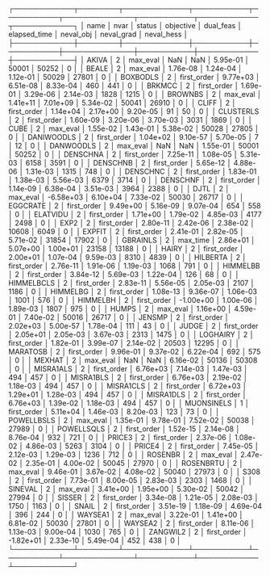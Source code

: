 ┌────────────┬────────┬─────────────┬───────────┬───────────┬──────────────┬───────────┬────────────┬────────────┐
│       name │   nvar │      status │ objective │ dual_feas │ elapsed_time │ neval_obj │ neval_grad │ neval_hess │
├────────────┼────────┼─────────────┼───────────┼───────────┼──────────────┼───────────┼────────────┼────────────┤
│      AKIVA │      2 │    max_eval │       NaN │       NaN │     5.95e-01 │     50001 │      50252 │          0 │
│      BEALE │      2 │    max_eval │  1.76e-08 │  1.24e-04 │     1.12e-01 │     50029 │      27801 │          0 │
│   BOXBODLS │      2 │ first_order │  9.77e+03 │  6.51e-08 │     8.33e-04 │       460 │        441 │          0 │
│     BRKMCC │      2 │ first_order │  1.69e-01 │  3.29e-06 │     2.14e-03 │      1828 │       1215 │          0 │
│    BROWNBS │      2 │    max_eval │  1.41e+11 │  7.01e+09 │     5.34e-02 │     50041 │      26910 │          0 │
│      CLIFF │      2 │ first_order │  1.14e+04 │  2.17e+00 │     9.20e-05 │        91 │         50 │          0 │
│  CLUSTERLS │      2 │ first_order │  1.60e-09 │  3.20e-06 │     3.70e-03 │      3031 │       1869 │          0 │
│       CUBE │      2 │    max_eval │  1.55e-02 │  1.43e-01 │     5.38e-02 │     50028 │      27805 │          0 │
│ DANIWOODLS │      2 │ first_order │  1.04e+02 │  9.10e-57 │     5.70e-05 │         7 │         12 │          0 │
│  DANWOODLS │      2 │    max_eval │       NaN │       NaN │     1.55e-01 │     50001 │      50252 │          0 │
│   DENSCHNA │      2 │ first_order │  7.25e-11 │  1.08e-05 │     5.31e-03 │      6158 │       3591 │          0 │
│   DENSCHNB │      2 │ first_order │  5.65e-12 │  4.88e-06 │     1.31e-03 │      1315 │        748 │          0 │
│   DENSCHNC │      2 │ first_order │  1.83e-01 │  1.38e-03 │     5.56e-03 │      6379 │       3714 │          0 │
│   DENSCHNF │      2 │ first_order │  1.14e-09 │  6.38e-04 │     3.51e-03 │      3964 │       2388 │          0 │
│       DJTL │      2 │    max_eval │ -6.58e+03 │  6.10e+04 │     7.33e-02 │     50030 │      26717 │          0 │
│   EGGCRATE │      2 │ first_order │  9.49e+00 │  5.16e-09 │     9.07e-04 │       654 │        558 │          0 │
│   ELATVIDU │      2 │ first_order │  1.71e+00 │  1.79e-02 │     4.85e-03 │      4177 │       2498 │          0 │
│       EXP2 │      2 │ first_order │  2.80e-11 │  2.42e-06 │     2.38e-02 │     10608 │       6049 │          0 │
│     EXPFIT │      2 │ first_order │  2.41e-01 │  2.82e-05 │     5.71e-02 │     31854 │      17902 │          0 │
│   GBRAINLS │      2 │    max_time │  2.86e+01 │  5.07e+00 │     1.00e+01 │     23158 │      13188 │          0 │
│      HAIRY │      2 │ first_order │  2.00e+01 │  1.07e-04 │     9.59e-03 │      8310 │       4839 │          0 │
│   HILBERTA │      2 │ first_order │  2.76e-11 │  1.91e-06 │     1.19e-03 │      1068 │        791 │          0 │
│   HIMMELBB │      2 │ first_order │  3.84e-12 │  5.69e-03 │     1.22e-04 │       126 │         68 │          0 │
│ HIMMELBCLS │      2 │ first_order │  2.83e-11 │  5.56e-05 │     2.05e-03 │      2107 │       1186 │          0 │
│   HIMMELBG │      2 │ first_order │  1.08e-13 │  9.36e-07 │     1.06e-03 │      1001 │        576 │          0 │
│   HIMMELBH │      2 │ first_order │ -1.00e+00 │  1.00e-06 │     1.89e-03 │      1807 │        975 │          0 │
│      HUMPS │      2 │    max_eval │  1.16e+00 │  4.59e-01 │     7.40e-02 │     50016 │      26717 │          0 │
│     JENSMP │      2 │ first_order │  2.02e+03 │  5.00e-57 │     1.78e-04 │       111 │         43 │          0 │
│      JUDGE │      2 │ first_order │  2.05e+01 │  2.05e-03 │     3.67e-03 │      2313 │       1475 │          0 │
│   LOGHAIRY │      2 │ first_order │  1.82e-01 │  3.99e-07 │     2.14e-02 │     20503 │      12295 │          0 │
│   MARATOSB │      2 │ first_order │  9.96e-01 │  9.37e-02 │     6.22e-04 │       692 │        575 │          0 │
│     MEXHAT │      2 │    max_eval │       NaN │       NaN │     6.16e-02 │     50136 │      50308 │          0 │
│  MISRA1ALS │      2 │ first_order │  6.76e+03 │  7.14e-03 │     1.47e-03 │       494 │        457 │          0 │
│  MISRA1BLS │      2 │ first_order │  6.76e+03 │  2.19e-02 │     1.18e-03 │       494 │        457 │          0 │
│  MISRA1CLS │      2 │ first_order │  6.72e+03 │  1.29e+01 │     1.28e-03 │       494 │        457 │          0 │
│  MISRA1DLS │      2 │ first_order │  6.76e+03 │  1.39e-02 │     1.18e-03 │       494 │        457 │          0 │
│ MUONSINELS │      1 │ first_order │  5.11e+04 │  1.46e-03 │     8.20e-03 │       123 │         73 │          0 │
│ POWELLBSLS │      2 │    max_eval │  1.35e-01 │  9.78e-01 │     7.52e-02 │     50038 │      27989 │          0 │
│ POWELLSQLS │      2 │ first_order │  1.52e-15 │  2.14e-08 │     8.76e-04 │       932 │        721 │          0 │
│     PRICE3 │      2 │ first_order │  2.37e-06 │  1.08e-02 │     4.86e-03 │      5263 │       3104 │          0 │
│     PRICE4 │      2 │ first_order │  7.45e-05 │  2.12e-03 │     1.29e-03 │      1236 │        712 │          0 │
│    ROSENBR │      2 │    max_eval │  2.47e-02 │  2.35e-01 │     4.00e-02 │     50045 │      27970 │          0 │
│  ROSENBRTU │      2 │    max_eval │  9.46e-01 │  3.67e-02 │     4.08e-02 │     50040 │      27973 │          0 │
│       S308 │      2 │ first_order │  7.73e-01 │  8.00e-05 │     2.83e-03 │      2303 │       1468 │          0 │
│    SINEVAL │      2 │    max_eval │  3.41e+00 │  1.95e+00 │     5.30e-02 │     50042 │      27994 │          0 │
│     SISSER │      2 │ first_order │  3.34e-08 │  1.21e-05 │     2.08e-03 │      1750 │       1163 │          0 │
│      SNAIL │      2 │ first_order │  3.51e-19 │  1.18e-09 │     4.69e-04 │       396 │        244 │          0 │
│    WAYSEA1 │      2 │    max_eval │  3.22e-01 │  1.41e+00 │     6.81e-02 │     50030 │      27801 │          0 │
│    WAYSEA2 │      2 │ first_order │  8.11e-06 │  1.13e-03 │     9.00e-04 │      1030 │        765 │          0 │
│   ZANGWIL2 │      2 │ first_order │ -1.82e+01 │  2.33e-10 │     5.49e-04 │       452 │        438 │          0 │
└────────────┴────────┴─────────────┴───────────┴───────────┴──────────────┴───────────┴────────────┴────────────┘
